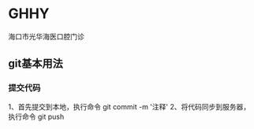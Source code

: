# GHHY
海口市光华海医口腔门诊






## git基本用法

### 提交代码
1、首先提交到本地，执行命令
    git commit -m '注释'
2、将代码同步到服务器，执行命令
    git push